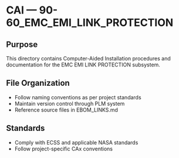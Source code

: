 # CAI — 90-60_EMC_EMI_LINK_PROTECTION

## Purpose

This directory contains Computer-Aided Installation procedures and documentation for the EMC EMI LINK PROTECTION subsystem.

## File Organization

- Follow naming conventions as per project standards
- Maintain version control through PLM system
- Reference source files in EBOM_LINKS.md

## Standards

- Comply with ECSS and applicable NASA standards
- Follow project-specific CAx conventions
